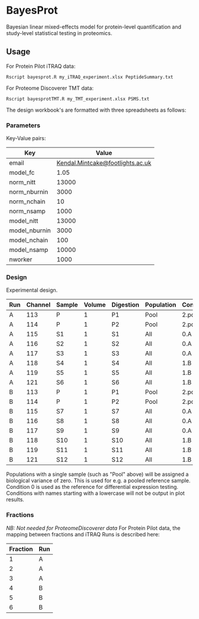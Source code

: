 # BayesProt
Bayesian linear mixed-effects model for protein-level quantification and study-level statistical testing in proteomics.

## Usage

For Protein Pilot iTRAQ data:

```
Rscript bayesprot.R my_iTRAQ_experiment.xlsx PeptideSummary.txt
```

For Proteome Discoverer TMT data:

```
Rscript bayesprotTMT.R my_TMT_experiment.xlsx PSMS.txt
```




The design workbook's are formatted with three spreadsheets as follows:

### Parameters
Key-Value pairs:

Key | Value
-----|--------
email | Kendal.Mintcake@footlights.ac.uk
model_fc  | 1.05
norm_nitt | 13000
norm_nburnin | 3000
norm_nchain | 10
norm_nsamp | 1000
model_nitt | 13000
model_nburnin | 3000
model_nchain | 100
model_nsamp | 10000
nworker | 1000

### Design

Experimental design.

Run | Channel | Sample | Volume | Digestion | Population | Condition
----|---------|--------|--------|-----------|------------|-----------
A   | 113     | P      | 1      | P1        | Pool       | 2.pool
A   | 114     | P      | 1      | P2        | Pool       | 2.pool
A   | 115     | S1     | 1      | S1        | All        | 0.A
A   | 116     | S2     | 1      | S2        | All        | 0.A
A   | 117     | S3     | 1      | S3        | All        | 0.A
A   | 118     | S4     | 1      | S4        | All        | 1.B
A   | 119     | S5     | 1      | S5        | All        | 1.B
A   | 121     | S6     | 1      | S6        | All        | 1.B
B   | 113     | P      | 1      | P1        | Pool       | 2.pool
B   | 114     | P      | 1      | P2        | Pool       | 2.pool
B   | 115     | S7     | 1      | S7        | All        | 0.A
B   | 116     | S8     | 1      | S8        | All        | 0.A
B   | 117     | S9     | 1      | S9        | All        | 0.A
B   | 118     | S10    | 1      | S10       | All        | 1.B
B   | 119     | S11    | 1      | S11       | All        | 1.B
B   | 121     | S12    | 1      | S12       | All        | 1.B


Populations with a single sample (such as "Pool" above) will be assigned a biological variance of zero. This is used for e.g. a pooled reference sample.
Condition 0 is used as the reference for differential expression testing.
Conditions with names starting with a lowercase will not be output in plot results.

### Fractions
*NB: Not needed for ProteomeDiscoverer data*
For Protein Pilot data, the mapping between fractions and iTRAQ Runs is described here:

Fraction | Run
---------|-----
1        |  A 
2        |  A 
3        |  A 
4        |  B
5        |  B 
6        |  B 

